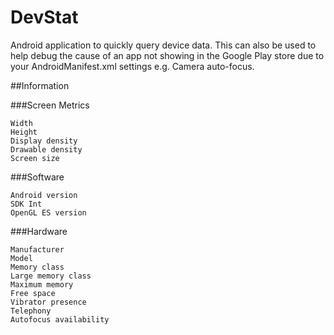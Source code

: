 DevStat
=======

Android application to quickly query device data. This can also be used to help debug the cause of an app not showing in the Google Play store due to your AndroidManifest.xml settings e.g. Camera auto-focus.

##Information

###Screen Metrics

    Width
    Height
    Display density
    Drawable density
    Screen size
    
###Software
    
    Android version
    SDK Int
    OpenGL ES version
    
###Hardware

    Manufacturer
    Model
    Memory class
    Large memory class
    Maximum memory
    Free space
    Vibrator presence
    Telephony
    Autofocus availability

